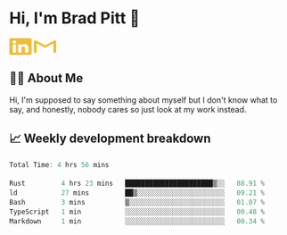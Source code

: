 # Hi, I'm Brad Pitt 👋


<a href="https://www.linkedin.com/in/mathias-mauraisin/" target="blank"><img align="center" src="./icons/linkedin.svg" alt="https://www.linkedin.com/in/mathias-mauraisin/" height="30" width="40" /></a>
<a href="mailto:mathias.mauraisin.pro@gmail.com" target="blank"><img align="center" src="./icons/gmail.svg" alt="redrew" height="30" width="40" /></a>




<!-- ![snap](images/Snap_dark.png?raw=true) -->
<!-- ![snap](images/Snap_dark_bg.png?raw=true) -->


<!-- [![My Skills](https://skillicons.dev/icons?i=c,cpp,html,css,js,ts,)](https://skillicons.dev) -->

## 🙋‍♂️&nbsp;About Me

Hi, I'm supposed to say something about myself but I don't know what to say, and honestly, nobody cares so just look at my work instead.

## 📈&nbsp;Weekly development breakdown

<!-- [![mamaurai's 42 stats](https://badge42.vercel.app/api/v2/cl1l4qz93000609l4yixitcl4/stats?cursusId=21&coalitionId=45)](https://github.com/JaeSeoKim/badge42) -->





<!--START_SECTION:waka-->

```rust
Total Time: 4 hrs 56 mins

Rust         4 hrs 23 mins   ██████████████████████▒░░   88.91 %
ld           27 mins         ██▒░░░░░░░░░░░░░░░░░░░░░░   09.21 %
Bash         3 mins          ▒░░░░░░░░░░░░░░░░░░░░░░░░   01.07 %
TypeScript   1 min           ░░░░░░░░░░░░░░░░░░░░░░░░░   00.48 %
Markdown     1 min           ░░░░░░░░░░░░░░░░░░░░░░░░░   00.34 %
```

<!--END_SECTION:waka-->


